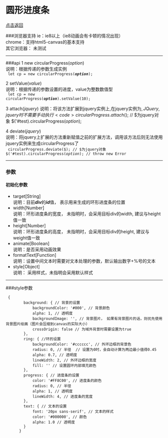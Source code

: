 <h1>圆形进度条</h1>  
  
[点击返回](../README.md "点击返回")  


###浏览器支持 
ie：ie8以上（ie8动画会有卡顿的情况出现）  
chrome：支持html5-canvas的基本支持  
其它浏览器： 未测试
<hr />

###api
1 new circularProgress(*option*)     
说明：根据传递的参数生成实例      
<code>
    let cp = new circularProgress(***option***);
</code>  
  
2 setValue(*value*)  
说明：根据传递的参数设置的进度，value为整数数值型  
<code>
    let cp = new circularProgress(***option***).setValue(10);
</code>  

3 attach(*jquery*)
说明：将该方法扩展到jquery实例上,在jquery实例为$, JQuery, jquery时不需要手动执行  
<code>
    circularProgress.attach($); // $为jquery对象
    $('#test).circularProgress(*option*);
</code>

4 deviate(*jquery*)  
说明：将jquery上扩展的方法重新赋值之前的扩展方法，调用该方法后则无法使用jquery实例来生成circularProgress了  
<code>
    circularProgress.deviate($); // $为jquery对象
    $('#test).circularProgress(*option*); // throw new Error
</code>
***
### 参数
#### 初始化参数
- target[String]   
说明：目前***div***的***id***值， 表示用来生成的环形进度条的位置
- width[Number]  
说明：环形进度条的宽度， 未指明时，会采用目标div的width, 建议与height值一致
- height[Number]  
说明：环形进度条的高度， 未指明时，会采用目标div的height, 建议与weight值一致
- animate[Boolean]  
说明：是否采用动画效果
- formatText[Function]  
说明：设置中间文本时需要对文本处理的参数，默认输出数字+%号的文本
- style[Object]   
说明： 采用样式，未指明会采用默认样式
---
###style参数
```
 {
        background: { // 背景的设置  
            backgroundColor: '#000', // 背景颜色
            alpha: 1, // 透明度
            backgroundImage: '', // 背景图片， 如果有背景图片的话，则优先使用背景图片绘画（图片会压缩到canvas的实际大小）
            crossOrigin: false // 为域外背景时需要设置为true
        },
        ring: { //环的设置
            backgroundColor: '#cccccc', // 外环边框的背景色
            radius: 0, // 半径  // 设置为0时，会自动计算为两边最小值得0.45
            alpha: 0.7, // 透明度
            lineWidth: 2, // 外环边框的宽度
            fill: '' // 设置圆环内部填充颜色
        },
        progress: { // 进度条的设置
            color: '#FF8C00', // 进度条的颜色
            radius: 0, // 半径
            alpha: 1, // 透明度
            lineWidth: 4, // 进度条的宽度
        },
        text: { // 文本的设置
            font: '20px sans-serif', // 文本的样式
            color: '#000000', // 颜色
            alpha: 1.0 // 透明度
        }
      }
      
```
